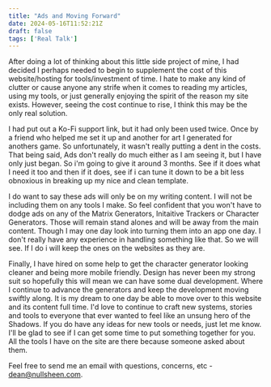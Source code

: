 ```yaml
---
title: "Ads and Moving Forward"
date: 2024-05-16T11:52:21Z
draft: false
tags: ['Real Talk']
---
```


After doing a lot of thinking about this little side project of mine, I had decided I perhaps needed to begin to supplement the cost of this website/hosting for tools/investment of time. I hate to make any kind of clutter or cause anyone any strife when it comes to reading my articles, using my tools, or just generally enjoying the spirit of the reason my site exists. However, seeing the cost continue to rise, I think this may be the only real solution.

I had put out a Ko-Fi support link, but it had only been used twice. Once by a friend who helped me set it up and another for art I generated for anothers game. So unfortunately, it wasn't really putting a dent in the costs. That being said, Ads don't really do much either as I am seeing it, but I have only just began. So i'm going to give it around 3 months. See if it does what I need it too and then if it does, see if i can tune it down to be a bit less obnoxious in breaking up my nice and clean template.

I do want to say these ads will only be on my writing content. I will not be including them on any tools I make. So feel confident that you won't have to dodge ads on any of the Matrix Generators, Initaitive Trackers or Character Generators. Those will remain stand alones and will be away from the main content. Though I may one day look into turning them into an app one day. I don't really have any experience in handling something like that. So we will see. If I do i will keep the ones on the websites as they are.

Finally, I have hired on some help to get the character generator looking cleaner and being more mobile friendly. Design has never been my strong suit so hopefully this will mean we can have some dual development. Where I continue to advance the generators and keep the development moving swiftly along. It is my dream to one day be able to move over to this website and its content full time. I'd love to continue to craft new systems, stories and tools to everyone that ever wanted to feel like an unsung hero of the Shadows. If you do have any ideas for new tools or needs, just let me know. I'll be glad to see if I can get some time to put something together for you. All the tools I have on the site are there because someone asked about them.

Feel free to send me an email with questions, concerns, etc - dean@nullsheen.com. 